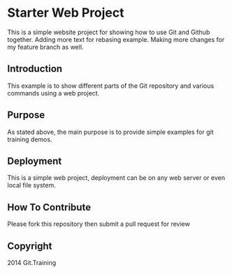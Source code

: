 # Starter Web Project

This is a simple website project for showing how to use Git and Github together. Adding more text for rebasing example. Making more changes for my feature branch as well.

## Introduction

This example is to show different parts of the Git repository and various commands using a web project.

## Purpose

As stated above, the main purpose is to provide simple examples for git training demos.

## Deployment

This is a simple web project, deployment can be on any web server or even local file system.

## How To Contribute

Please fork this repository then submit a pull request for review

## Copyright

2014 Git.Training

